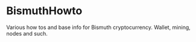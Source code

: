 # BismuthHowto
Various how tos and base info for Bismuth cryptocurrency. Wallet, mining, nodes and such.
